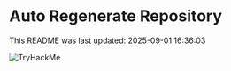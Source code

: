 # Auto Regenerate Repository

This README was last updated: 2025-09-01 16:36:03

 ![TryHackMe](https://tryhackme.com/badge/533634)